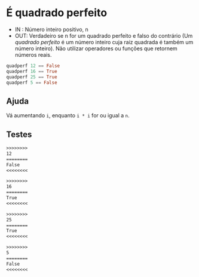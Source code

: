 # É quadrado perfeito

- IN : Número inteiro positivo, n
- OUT: Verdadeiro se n for um quadrado perfeito e falso do contrário (Um *quadrado perfeito* é um número inteiro cuja raiz quadrada é também um número inteiro). Não utilizar operadores ou funções que retornem números reais.

```hs
quadperf 12 == False
quadperf 16 == True
quadperf 25 == True
quadperf 5 == False
```

## Ajuda

Vá aumentando `i`, enquanto `i * i` for ou igual a `n`.

## Testes

```txt
>>>>>>>>
12
========
False
<<<<<<<<

>>>>>>>>
16
========
True
<<<<<<<<

>>>>>>>>
25
========
True
<<<<<<<<

>>>>>>>>
5
========
False
<<<<<<<<

```
